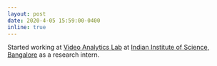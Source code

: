 ```yaml
---
layout: post
date: 2020-4-05 15:59:00-0400
inline: true
---
```


Started working at [Video Analytics Lab](https://val.cds.iisc.ac.in/) at [Indian Institute of Science, Bangalore](https://iisc.ac.in/) as a research intern.
